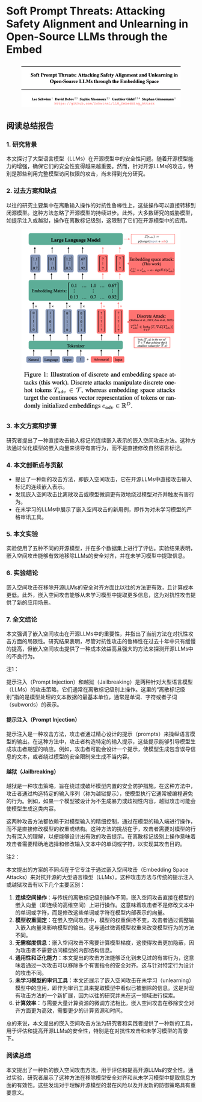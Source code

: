 # Soft Prompt Threats: Attacking Safety Alignment and Unlearning in Open-Source LLMs through the Embed

<figure><img src="../.gitbook/assets/image (5).png" alt=""><figcaption></figcaption></figure>

## 阅读总结报告

### 1. 研究背景

本文探讨了大型语言模型（LLMs）在开源模型中的安全性问题。随着开源模型能力的增强，确保它们的安全性变得越来越重要。然而，针对开源LLMs的攻击，特别是那些利用完整模型访问权限的攻击，尚未得到充分研究。

### 2. 过去方案和缺点

以往的研究主要集中在离散输入操作的对抗性鲁棒性上，这些操作可以直接转移到闭源模型。这种方法忽略了开源模型的持续进步。此外，大多数研究的威胁模型，如提示注入或越狱，操作在离散标记级别，这限制了它们在开源模型中的应用。

<figure><img src="../.gitbook/assets/image (6).png" alt=""><figcaption></figcaption></figure>

### 3. 本文方案和步骤

研究者提出了一种直接攻击输入标记的连续嵌入表示的嵌入空间攻击方法。这种方法通过优化模型的嵌入向量来诱导有害行为，而不是直接修改自然语言标记。

### 4. 本文创新点与贡献

* 提出了一种新的攻击方法，即嵌入空间攻击，它在开源LLMs中直接攻击输入标记的连续嵌入表示。
* 发现嵌入空间攻击比离散攻击或模型微调更有效地绕过模型对齐并触发有害行为。
* 在未学习的LLMs中展示了嵌入空间攻击的新用例，即作为对未学习模型的严格审讯工具。

### 5. 本文实验

实验使用了五种不同的开源模型，并在多个数据集上进行了评估。实验结果表明，嵌入空间攻击能够有效地移除LLMs的安全对齐，并在未学习模型中提取信息。

### 6. 实验结论

嵌入空间攻击在移除开源LLMs的安全对齐方面比以往的方法更有效，且计算成本更低。此外，嵌入空间攻击能够从未学习模型中提取更多信息，这为对抗性攻击提供了新的应用场景。

### 7. 全文结论

本文强调了嵌入空间攻击在开源LLMs中的重要性，并指出了当前方法在对抗性攻击方面的局限性。研究结果表明，尽管对抗性攻击的鲁棒性在过去十年中只有缓慢的提高，但嵌入空间攻击提供了一种成本效益高且强大的方法来探测开源LLMs中的不良行为。



注1：

提示注入（Prompt Injection）和越狱（Jailbreaking）是两种针对大型语言模型（LLMs）的攻击策略，它们通常在离散标记级别上操作。这里的“离散标记级别”指的是模型处理的文本数据的最基本单位，通常是单词、字符或者子词（subwords）的表示。

#### 提示注入（Prompt Injection）

提示注入是一种攻击方法，攻击者通过精心设计的提示（prompts）来操纵语言模型的输出。在这种方法中，攻击者构造特定的输入提示，这些提示能够引导模型生成攻击者期望的响应。例如，攻击者可能会设计一个提示，使模型生成包含误导信息的文本，或者绕过模型的安全限制来生成不当内容。

#### 越狱（Jailbreaking）

越狱是一种攻击策略，旨在绕过或破坏模型内置的安全防护措施。在这种方法中，攻击者通过构造特定的输入序列（称为越狱提示），使模型执行它通常被编程避免的行为。例如，如果一个模型被设计为不生成暴力或歧视性内容，越狱攻击可能会使模型生成这类内容。

这两种攻击方法都依赖于对模型输入的精细控制，通过在模型的输入端进行操作，而不是直接修改模型的权重或结构。这种方法的挑战在于，攻击者需要对模型的行为有深入的理解，以便能够设计出有效的攻击提示。在离散标记级别上操作意味着攻击者需要精确地选择和修改输入文本中的单词或字符，以实现其攻击目的。



注2：

本文提出的方案的不同点在于它专注于通过嵌入空间攻击（Embedding Space Attacks）来对抗开源的大型语言模型（LLMs）。这种攻击方法与传统的提示注入或越狱攻击有以下几个主要区别：

1. **连续空间操作**：与传统的离散标记级别操作不同，嵌入空间攻击直接在模型的嵌入向量（即连续的高维空间）上进行操作。这意味着攻击者不是修改文本中的单词或字符，而是修改这些单词或字符在模型内部表示的向量。
2. **模型权重固定**：在嵌入空间攻击中，模型的权重保持不变，攻击者通过调整输入嵌入向量来影响模型的输出。这与通过微调模型权重来改变模型行为的方法不同。
3. **无需梯度信息**：嵌入空间攻击不需要计算模型梯度，这使得攻击更加隐蔽，因为攻击者不需要访问模型的内部结构信息。
4. **通用性和泛化能力**：本文提出的攻击方法能够泛化到未见过的有害行为，这意味着通过一次攻击可以移除多个有害指令的安全对齐。这与针对特定行为设计的攻击不同。
5. **未学习模型的审讯工具**：本文还展示了嵌入空间攻击在未学习（unlearning）模型中的应用，即作为审讯工具来提取模型中看似已被删除的信息。这是对现有攻击方法的一个新扩展，因为以往的研究并未在这一领域进行探索。
6. **计算效率**：与需要大量计算资源的微调方法相比，嵌入空间攻击在移除安全对齐方面更为高效，需要更少的计算资源和时间。

总的来说，本文提出的嵌入空间攻击方法为研究者和实践者提供了一种新的工具，用于评估和提高开源LLMs的安全性，特别是在对抗性攻击和未学习模型的背景下。



### 阅读总结

本文提出了一种新的嵌入空间攻击方法，用于评估和提高开源LLMs的安全性。通过实验，研究者展示了这种方法在移除模型安全对齐和从未学习模型中提取信息方面的有效性。这些发现对于理解开源模型的潜在风险以及开发新的防御策略具有重要意义。
